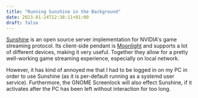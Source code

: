 ```yaml
---
title: "Running Sunshine in the Background"
date: 2023-01-24T12:38:11+01:00
draft: false
---
```


[Sunshine](https://github.com/LizardByte/Sunshine) is an open source server implementation for NVIDIA's game streaming protocol.
Its client-side pendant is [Moonlight](https://moonlight-stream.org/) and supports a lot of different devices, making it very useful.
Together they allow for a pretty well-working game streaming experience, especially on local network.

However, it has kind of annoyed me that I had to be logged in on my PC in order to use Sunshine (as it is per-default running as a systemd user service).
Furthermore, the GNOME Screenlock will also effect Sunshine, if it activates after the PC has been left without interaction for too long.
